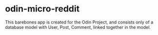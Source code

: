 # odin-micro-reddit

This barebones app is created for the Odin Project, and consists only of a database model with User, Post, Comment, linked together in the model.
